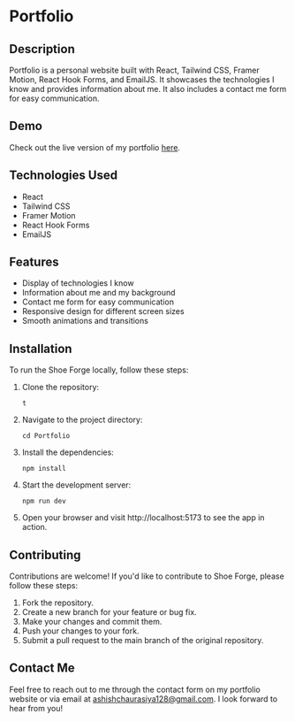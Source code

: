 # Portfolio

## Description

Portfolio is a personal website built with React, Tailwind CSS, Framer Motion, React Hook Forms, and EmailJS.
It showcases the technologies I know and provides information about me.
It also includes a contact me form for easy communication.

## Demo

Check out the live version of my portfolio [here]().

## Technologies Used

- React
- Tailwind CSS
- Framer Motion
- React Hook Forms
- EmailJS

## Features

- Display of technologies I know
- Information about me and my background
- Contact me form for easy communication
- Responsive design for different screen sizes
- Smooth animations and transitions

## Installation

To run the Shoe Forge locally, follow these steps:

1. Clone the repository:

   ```
   t
   ```

2. Navigate to the project directory:
 
   ```
   cd Portfolio
   ```

3. Install the dependencies:

    ```
    npm install
    ```
  
4. Start the development server:
  
    ```
    npm run dev
    ```
  
 5. Open your browser and visit http://localhost:5173 to see the app in action.


## Contributing
  Contributions are welcome! If you'd like to contribute to Shoe Forge, please follow these steps:
  1. Fork the repository.
  2. Create a new branch for your feature or bug fix.
  3. Make your changes and commit them.
  4. Push your changes to your fork.
  5. Submit a pull request to the main branch of the original repository.

## Contact Me
Feel free to reach out to me through the contact form on my portfolio website or via email at ashishchaurasiya128@gmail.com.
I look forward to hear from you!


   
